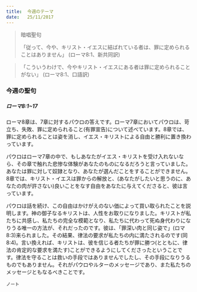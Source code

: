 ```yaml
---
title:  今週のテーマ
date:   25/11/2017
---
```


> <p>暗唱聖句</p>
> 「従って、今や、キリスト・イエスに結ばれている者は、罪に定められることはありません」	(ローマ8:1、新共同訳)

> <p></p>
> 「こういうわけで、今やキリスト・イエスにある者は罪に定められることがない」	(ローマ8:1、口語訳)

### 今週の聖句

##### ローマ8:1~17

ローマ8章は、7章に対するパウロの答えです。ローマ7章においてパウロは、苛立ち、失敗、罪に定められること(有罪宣告)について述べています。8章では、罪に定められることは姿を消し、イエス・キリストによる自由と勝利に置き換わっています。

パウロはローマ7章の中で、もしあなたがイエス・キリストを受け入れないなら、その章で触れた悲惨な体験があなたのものになるだろうと言っていました。あなたは罪に対して奴隷となり、あなたが選んだことをすることができません。8章では、キリスト・イエスは罪からの解放と、(あなたがしたいと思うのに、あなたの肉が許さない)良いことをなす自由をあなたに与えてくださると、彼は言っています。

パウロは話を続け、この自由はかけがえのない価によって買い取られたことを説明します。神の御子なるキリストは、人性をお取りになりました。キリストが私たちに共感し、私たちの完全な模範となり、私たちに代わって死ぬ身代わりになりうる唯一の方法が、それだったのです。彼は、「罪深い肉と同じ姿で」(ロマ8:3)来られました。その結果、律法の要求が私たちの内に満たされるのです(同8:4)。言い換えれば、キリストは、彼を信じる者たちが罪に勝つ(とともに、律法の肯定的な要求を満たす)ことができるようにしてくださったということです。律法を守ることは救いの手段ではありませんでしたし、その手段になりうるものでもありません。それがパウロやルターのメッセージであり、また私たちのメッセージともなるべきことです。

`ノート`
